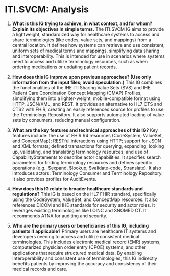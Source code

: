 # ITI.SVCM: Analysis

1.  **What is this IG trying to achieve, in what context, and for whom? Explain its objectives in simple terms.**
    The ITI.SVCM IG aims to provide a lightweight, standardized way for healthcare systems to access and share terminologies (like codes, value sets, and mappings) from a central location. It defines how systems can retrieve and use consistent, uniform sets of medical terms and mappings, simplifying data sharing and interoperability. This is intended for use in scenarios where systems need to access and utilize terminology resources, such as when ordering medications or updating patient records.

2.  **How does this IG improve upon previous approaches? (Use only information from the input files; avoid speculation.)**
    This IG combines the functionalities of the IHE ITI Sharing Value Sets (SVS) and IHE Patient Care Coordination Concept Mapping (CMAP) Profiles, simplifying them into a lighter-weight, mobile-compatible format using HTTP, JSON/XML, and REST. It provides an alternative to HL7 CTS and CTS2 with FHIR, creating an easily referenced source for profiles to use the Terminology Repository. It also supports automated loading of value sets by consumers, reducing manual configuration.

3.  **What are the key features and technical approaches of this IG?**
    Key features include: the use of FHIR R4 resources (CodeSystem, ValueSet, and ConceptMap); RESTful interactions using HTTP; support for JSON and XML formats; defined transactions for querying, expanding, looking up, validating, and translating terminology resources; and use of CapabilityStatements to describe actor capabilities. It specifies search parameters for finding terminology resources and defines specific operations (e.g., $expand, $lookup, $validate-code, $translate). It also introduces actors: Terminology Consumer and Terminology Repository. It also provides profiles for AuditEvents.

4.  **How does this IG relate to broader healthcare standards and regulations?**
    This IG is based on the HL7 FHIR standard, specifically using the CodeSystem, ValueSet, and ConceptMap resources. It also references DICOM and IHE standards for security and actor roles. It leverages existing terminologies like LOINC and SNOMED CT. It recommends ATNA for auditing and security.

5.  **Who are the primary users or beneficiaries of this IG, including patients if applicable?**
    Primary users are healthcare IT systems and developers needing to access and utilize consistent medical terminologies. This includes electronic medical record (EMR) systems, computerized physician order entry (CPOE) systems, and other applications that require structured medical data. By enabling interoperability and consistent use of terminologies, this IG indirectly benefits patients by improving the accuracy and consistency of their medical records and care.
